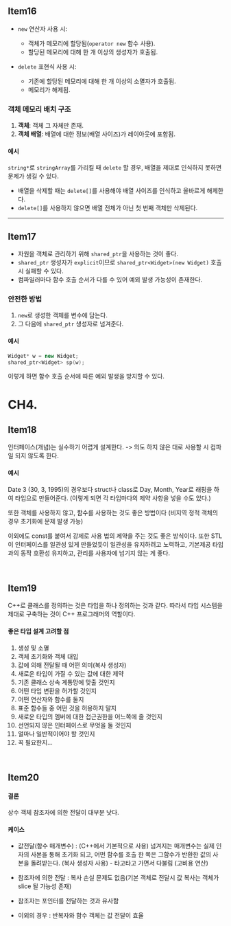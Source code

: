 ## Item16
- `new` 연산자 사용 시:
  - 객체가 메모리에 할당됨(`operator new` 함수 사용).
  - 할당된 메모리에 대해 한 개 이상의 생성자가 호출됨.
  
- `delete` 표현식 사용 시:
  - 기존에 할당된 메모리에 대해 한 개 이상의 소멸자가 호출됨.
  - 메모리가 해제됨.

### 객체 메모리 배치 구조
1. **객체**: 객체 그 자체만 존재.
2. **객체 배열**: 배열에 대한 정보(배열 사이즈)가 레이아웃에 포함됨.

#### 예시
`string*`로 `stringArray`를 가리킬 때 `delete` 할 경우, 배열을 제대로 인식하지 못하면 문제가 생길 수 있다.
- 배열을 삭제할 때는 `delete[]`를 사용해야 배열 사이즈를 인식하고 올바르게 해제한다.
- `delete[]`를 사용하지 않으면 배열 전체가 아닌 첫 번째 객체만 삭제된다.

---

## Item17
- 자원을 객체로 관리하기 위해 `shared_ptr`을 사용하는 것이 좋다.
- `shared_ptr` 생성자가 `explicit`이므로 `shared_ptr<Widget>(new Widget)` 호출 시 실패할 수 있다.
- 컴파일러마다 함수 호출 순서가 다를 수 있어 예외 발생 가능성이 존재한다.

### 안전한 방법
1. `new`로 생성한 객체를 변수에 담는다.
2. 그 다음에 `shared_ptr` 생성자로 넘겨준다.

#### 예시
```cpp
Widget* w = new Widget;
shared_ptr<Widget> sp(w);
```
이렇게 하면 함수 호출 순서에 따른 예외 발생을 방지할 수 있다.


# CH4.

## Item18

인터페이스(개념)는 실수하기 어렵게 설계한다. -> 의도 하지 않은 대로 사용할 시 컴파일 되지 않도록 한다.

#### 예시
Date 3 (30, 3, 1995)의 경우보다
struct나 class로 Day, Month, Year로 래핑을 하여 타입으로 만들어준다. (이렇게 되면 각 타입마다의 제약 사항을 넣을 수도 있다.)

또한 객체를 사용하지 않고, 함수를 사용하는 것도 좋은 방법이다 (비지역 정적 객체의 경우 초기화에 문제 발생 가능)

이외에도 const를 붙여서 강제로 사용 법의 제약을 주는 것도 좋은 방식이다.
또한 STL이 인터페이스를 일관성 있게 만들었듯이 일관성을 유지하려고 노력하고, 기본제공 타입과의 동작 호환성 유지하고, 관리를 사용자에 넘기지 않는 게 좋다.

​

## Item19

C++로 클래스를 정의하는 것은 타입을 하나 정의하는 것과 같다.
따라서 타입 시스템을 제대로 구축하는 것이 C++ 프로그래머의 역할이다.

#### 좋은 타입 설계 고려할 점

1) 생성 및 소멸
2) 객체 초기화와 객체 대입 
3) 값에 의해 전달될 때 어떤 의미(복사 생성자)
4) 새로운 타입이 가질 수 있는 값에 대한 제약
5) 기존 클래스 상속 계통망에 맞출 것인지
6) 어떤 타입 변환을 허가할 것인지
7) 어떤 연산자와 함수를 둘지
8) 표준 함수들 중 어떤 것을 허용하지 말지
9) 새로운 타입의 멤버에 대한 접근권한을 어느쪽에 줄 것인지
10) 선언되지 않은 인터페이스로 무엇을 둘 것인지
11) 얼마나 일반적이어야 할 것인지
12) 꼭 필요한지...

​

## Item20
#### 결론
상수 객체 참조자에 의한 전달이 대부분 낫다.
#### 케이스
- 값전달(함수 매개변수) : (C++에서 기본적으로 사용) 넘겨지는 매개변수는 실제 인자의 사본을 통해 초기화 되고, 어떤 함수를 호출 한 쪽은 그함수가 반환한 값의 사본을 돌려받는다. (복사 생성자 사용) - 타고타고 가면서 다불림 (고비용 연산)

- 참조자에 의한 전달 : 복사 손실 문제도 없음(기본 객체로 전달시 값 복사는 객체가 slice 될 가능성 존재)

- 참조자는 포인터를 전달하는 것과 유사함

- 이외의 경우 : 반복자와 함수 객체는 값 전달이 효율


​
